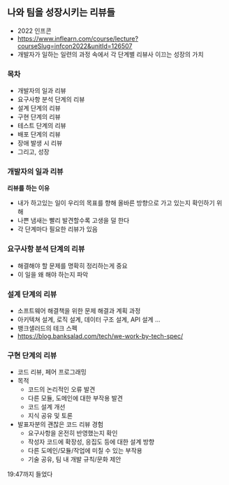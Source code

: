 ## 나와 팀을 성장시키는 리뷰들

- 2022 인프콘
- https://www.inflearn.com/course/lecture?courseSlug=infcon2022&unitId=126507
- 개발자가 일하는 일련의 과정 속에서 각 단계별 리뷰사 이끄는 성장의 가치

### 목차

- 개발자의 일과 리뷰
- 요구사항 분석 단계의 리뷰
- 설계 단계의 리뷰
- 구현 단계의 리뷰
- 테스트 단계의 리뷰
- 배포 단계의 리뷰
- 장애 발생 시 리뷰
- 그리고, 성장

### 개발자의 일과 리뷰

**리뷰를 하는 이유**
- 내가 하고있는 일이 우리의 목표를 향해 올바른 방향으로 가고 있는지 확인하기 위해
- 나쁜 냄새는 빨리 발견할수록 고생을 덜 한다
- 각 단계마다 필요한 리뷰가 있음

### 요구사항 분석 단계의 리뷰

- 해결해야 할 문제를 명확히 정리하는게 중요
- 이 일을 왜 해야 하는지 파악

### 설계 단계의 리뷰

- 소프트웨어 해결책을 위한 문제 해결과 계획 과정
- 아키텍쳐 설계, 로직 설계, 데이터 구조 설계, API 설계 ...
- 뱅크샐러드의 테크 스펙
- https://blog.banksalad.com/tech/we-work-by-tech-spec/

### 구현 단계의 리뷰

- 코드 리뷰, 페어 프로그래밍
- 목적
  - 코드의 논리적인 오류 발견
  - 다른 모듈, 도메인에 대한 부작용 발견
  - 코드 설계 개선
  - 지식 공유 및 토론
- 발표자분의 괜찮은 코드 리뷰 경험
  - 요구사항을 온전히 반영했는지 확인
  - 작성자 코드에 확장성, 응집도 등에 대한 설계 방향
  - 다른 도메인/모듈/작업에 미칠 수 있는 부작용
  - 기술 공유, 팀 내 개발 규칙/문화 제안

19:47까지 들었다
